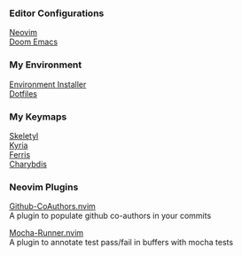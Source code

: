 ### Editor Configurations

[Neovim](https://github.com/cwebster2/vim)  
[Doom Emacs](https://github.com/cwebster2/.doom.d)

### My Environment

[Environment Installer](https://github.com/cwebster2/environment-installer)  
[Dotfiles](https://github.com/cwebster2/dotfiles)
 
### My Keymaps

[Skeletyl](https://github.com/cwebster2/zmk-config)  
[Kyria](https://github.com/cwebster2/qmk_firmware/tree/master/keyboards/splitkb/kyria/keymaps/cwebster2)  
[Ferris](https://github.com/cwebster2/qmk_firmware/tree/cw-ferris-keyamap/keyboards/ferris/keymaps/cwebster2)  
[Charybdis](https://github.com/cwebster2/qmk_firmware/tree/cw-rp2040-keymaps/keyboards/bastardkb/charybdis/3x5/keymaps/cwebster2)  

### Neovim Plugins

[Github-CoAuthors.nvim](https://github.com/cwebster2/github-coauthors.nvim)  
A plugin to populate github co-authors in your commits  

[Mocha-Runner.nvim](https://github.com/cwebster2/mocha-runner.nvim)  
A plugin to annotate test pass/fail in buffers with mocha tests  

<!---<a rel="me" href="https://techhub.social/@casey">@casey@techhub.social</a>-->
<!--
**cwebster2/cwebster2** is a ✨ _special_ ✨ repository because its `README.md` (this file) appears on your GitHub profile.

Here are some ideas to get you started:

- 🔭 I’m currently working on ...
- 🌱 I’m currently learning ...
- 👯 I’m looking to collaborate on ...
- 🤔 I’m looking for help with ...
- 💬 Ask me about ...
- 📫 How to reach me: ...
- 😄 Pronouns: ...
- ⚡ Fun fact: ...
-->
